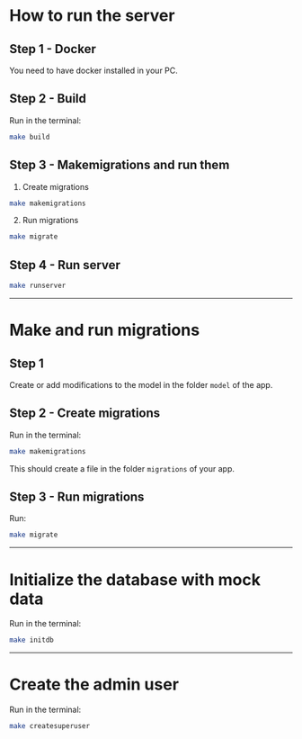 # How to run the server

## Step 1 - Docker
You need to have docker installed in your PC.

## Step 2 - Build
Run in the terminal:
``` bash
make build
```

## Step 3 - Makemigrations and run them
1. Create migrations
``` bash
make makemigrations
```

2. Run migrations
``` bash
make migrate
```

## Step 4 - Run server
``` bash
make runserver
```

___


# Make and run migrations

## Step 1
Create or add modifications to the model in the folder `model` of the app.

## Step 2 - Create migrations
Run in the terminal:
``` bash
make makemigrations
```
This should create a file in the folder `migrations` of your app.

## Step 3 - Run migrations
Run:
``` bash
make migrate
```

___


# Initialize the database with mock data
Run in the terminal:
``` bash
make initdb
```

___


# Create the admin user
Run in the terminal:
``` bash
make createsuperuser
```
